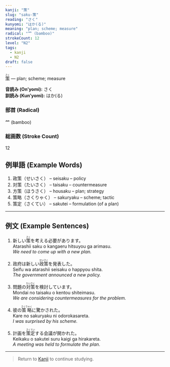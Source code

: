 ```yaml
---
kanji: "策"
slug: "saku-策"
reading: "さく"
kunyomi: "はか(る)"
meaning: "plan; scheme; measure"
radical: "⺮ (bamboo)"
strokeCount: 12
level: "N2"
tags:
  - kanji
  - N2
draft: false
---
```


<ruby>策<rt>さく</rt></ruby> — plan; scheme; measure

**音読み (On’yomi):** さく  
**訓読み (Kun’yomi):** はか(る)  

### 部首 (Radical)
⺮ (bamboo)

### 総画数 (Stroke Count)
12

## 例単語 (Example Words)

1. 政策（<ruby>せいさく</ruby>） – seisaku – policy  
2. 対策（<ruby>たいさく</ruby>） – taisaku – countermeasure  
3. 方策（<ruby>ほうさく</ruby>） – housaku – plan; strategy  
4. 策略（<ruby>さくりゃく</ruby>） – sakuryaku – scheme; tactic  
5. 策定（<ruby>さくてい</ruby>） – sakutei – formulation (of a plan)

---

## 例文 (Example Sentences)

1. 新しい<ruby>策<rt>さく</rt></ruby>を考える必要があります。  
Atarashii saku o kangaeru hitsuyou ga arimasu.  
*We need to come up with a new plan.*

2. 政府は新しい<ruby>政策<rt>せいさく</rt></ruby>を発表した。  
Seifu wa atarashii seisaku o happyou shita.  
*The government announced a new policy.*

3. 問題の<ruby>対策<rt>たいさく</rt></ruby>を検討しています。  
Mondai no taisaku o kentou shiteimasu.  
*We are considering countermeasures for the problem.*

4. 彼の<ruby>策略<rt>さくりゃく</rt></ruby>に驚かされた。  
Kare no sakuryaku ni odorokasareta.  
*I was surprised by his scheme.*

5. 計画を<ruby>策定<rt>さくてい</rt></ruby>する会議が開かれた。  
Keikaku o sakutei suru kaigi ga hirakareta.  
*A meeting was held to formulate the plan.*

---

> Return to [Kanji](/kanji/) to continue studying.
